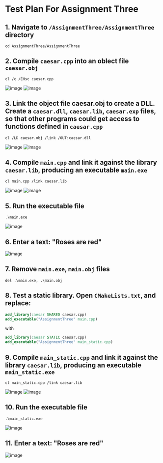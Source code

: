 # Test Plan For Assignment Three

## 1. Navigate to `/AssignmentThree/AssignmentThree` directory
```
cd AssignmentThree/AssignmentThree
```

## 2. Compile `caesar.cpp` into an oblect file `caesar.obj`
```
cl /c /EHsc caesar.cpp
```

![image](https://github.com/gkazimirov396/Programming_Paradigms/assets/109133755/fd0ae54f-e905-4a91-8e52-6695fa11b247)
![image](https://github.com/gkazimirov396/Programming_Paradigms/assets/109133755/a4c0407b-502b-4822-a352-1bc6c3c8e1de)

## 3. Link the object file caesar.obj to create a DLL. Create a `caesar.dll`, `caesar.lib`, `caesar.exp` files, so that other programs could get access to functions defined in `caesar.cpp`
```
cl /LD caesar.obj /link /OUT:caesar.dll
```

![image](https://github.com/gkazimirov396/Programming_Paradigms/assets/109133755/c7d5cac2-d75c-498b-b852-af6477ec33ea)
![image](https://github.com/gkazimirov396/Programming_Paradigms/assets/109133755/d3df82af-54f9-4fad-a2a8-df087282217e)

## 4. Compile `main.cpp` and link it against the library `caesar.lib`, producing an executable `main.exe`
```
cl main.cpp /link caesar.lib
```
![image](https://github.com/gkazimirov396/Programming_Paradigms/assets/109133755/d4e05468-3ef4-4419-86bd-6bc238782383)
![image](https://github.com/gkazimirov396/Programming_Paradigms/assets/109133755/0b742530-d66c-4877-a90a-3dee6e4b7dd8)

## 5. Run the executable file
```
.\main.exe
```

![image](https://github.com/gkazimirov396/Programming_Paradigms/assets/109133755/82c36335-d420-48ce-9c8a-ea9b3c986335)

## 6. Enter a text: "Roses are red"
![image](https://github.com/gkazimirov396/Programming_Paradigms/assets/109133755/f9e6e1c4-1a39-4b2e-9ebc-4636324163c5)

## 7. Remove `main.exe`, `main.obj` files
```
del .\main.exe, .\main.obj
```

## 8. Test a static library. Open `CMakeLists.txt`, and replace: 
``` CMake
add_library(caesar SHARED caesar.cpp)
add_executable("AssignmentThree" main.cpp)
```
with
``` CMake
add_library(caesar STATIC caesar.cpp)
add_executable("AssignmentThree" main_static.cpp)
```
## 9.  Compile `main_static.cpp` and link it against the library `caesar.lib`, producing an executable `main_static.exe`
```
cl main_static.cpp /link caesar.lib
```

![image](https://github.com/gkazimirov396/Programming_Paradigms/assets/109133755/081435cf-a374-41b4-8c3a-0c0476f5525e)
![image](https://github.com/gkazimirov396/Programming_Paradigms/assets/109133755/e535c22f-5d0d-40d5-bbc3-0db1f350f04a)

## 10. Run the executable file
```
.\main_static.exe
```
![image](https://github.com/gkazimirov396/Programming_Paradigms/assets/109133755/c625a382-67c2-4448-8a48-bbc055747b1f)

## 11. Enter a text: "Roses are red"
![image](https://github.com/gkazimirov396/Programming_Paradigms/assets/109133755/f9e6e1c4-1a39-4b2e-9ebc-4636324163c5)
